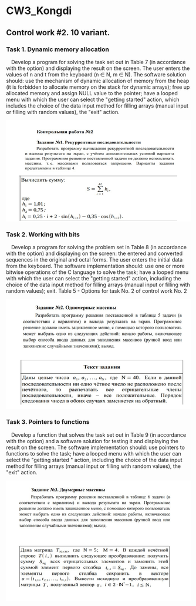 # CW3_Kongdi

<h2>Control work #2. 10 variant.</h2>

<h3>Task 1. Dynamic memory allocation</h3>
    <p>
        &emsp;Develop a program for solving the task set out in Table 7 (in
        accordance with the option) and displaying the result on the screen.
        The user enters the values of n and t from the keyboard (n ∈ N, m ∈ N). The software solution
        should: use the mechanism of dynamic allocation of memory from the heap
        (it is forbidden to allocate memory on the stack for dynamic arrays);
        free up allocated memory and assign NULL value to the pointer;
        have a looped menu with which the user can select
        the "getting started" action, which includes the choice of the data input method for
        filling arrays (manual input or filling with random values),
        the "exit" action.
    </p>

<img src="Pics/FN_CW3_task1_xvar.jpg">

<h3>Task 2. Working with bits</h3>
    <p>
        &emsp;Develop a program for solving the problem set in Table 8 (in
        accordance with the option) and displaying on the screen: the entered and converted
        sequences in the original and octal forms.
        The user enters the initial data from the keyboard. The software implementation should:
        use one or more
        bitwise operations of the C language to solve the task; have a looped menu with
        which the user can select the "getting started" action,
        including the choice of the data input method for filling arrays (manual input or
        filling with random values); exit.
        Table 5 - Options for task No. 2 of control work No. 2
    </p>

<img src="Pics/FN_CW3_task2_xvar.jpg">

<h3>Task 3. Pointers to functions</h3>
    <p>
        &emsp;Develop a function that solves the task set out in Table 9 (in
        accordance with the option) and a software solution for testing it and
        displaying the result on the screen. The software implementation should: use
        pointers to functions to solve the task; have a looped
        menu with which the user can select the "getting started
        " action, including the choice of the data input method for filling arrays
        (manual input or filling with random values), the "exit" action.
    </p>

<img src="Pics/FN_CW3_task3_xvar.jpg">
